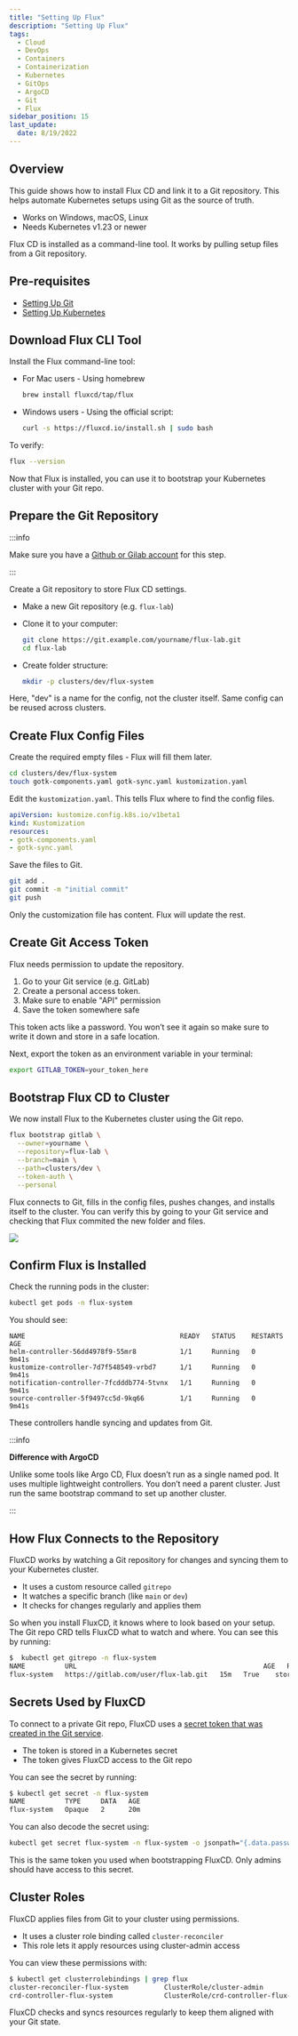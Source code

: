 ```yaml
---
title: "Setting Up Flux"
description: "Setting Up Flux"
tags:
  - Cloud
  - DevOps
  - Containers
  - Containerization
  - Kubernetes
  - GitOps
  - ArgoCD
  - Git
  - Flux
sidebar_position: 15
last_update:
  date: 8/19/2022
---
```


## Overview

This guide shows how to install Flux CD and link it to a Git repository. This helps automate Kubernetes setups using Git as the source of truth.

- Works on Windows, macOS, Linux
- Needs Kubernetes v1.23 or newer

Flux CD is installed as a command-line tool. It works by pulling setup files from a Git repository.

## Pre-requisites 

- [Setting Up Git](/docs/015-Kubernetes-Tools/047-GitOps/016-Setting-Up-Git.md)
- [Setting Up Kubernetes](/docs/015-Containerization/020-Kubernetes/010-Setting-Up-Kubernetes-using-Kind.md)

## Download Flux CLI Tool

Install the Flux command-line tool:

- For Mac users - Using homebrew
  ```sh
  brew install fluxcd/tap/flux
  ```

- Windows users - Using the official script:

  ```bash
  curl -s https://fluxcd.io/install.sh | sudo bash
  ```

To verify:

```bash
flux --version
```

Now that Flux is installed, you can use it to bootstrap your Kubernetes cluster with your Git repo. 

## Prepare the Git Repository

:::info 

Make sure you have a [Github or Gilab account](/docs/015-Kubernetes-Tools/047-GitOps/016-Setting-Up-Git.md) for this step.

:::

Create a Git repository to store Flux CD settings.

- Make a new Git repository (e.g. `flux-lab`)
- Clone it to your computer:

  ```sh
  git clone https://git.example.com/yourname/flux-lab.git
  cd flux-lab
  ```
- Create folder structure:

  ```sh
  mkdir -p clusters/dev/flux-system
  ```

Here, "dev" is a name for the config, not the cluster itself. Same config can be reused across clusters.

## Create Flux Config Files

Create the required empty files - Flux will fill them later.

```sh
cd clusters/dev/flux-system
touch gotk-components.yaml gotk-sync.yaml kustomization.yaml
```

Edit the `kustomization.yaml`. This tells Flux where to find the config files.

```yaml
apiVersion: kustomize.config.k8s.io/v1beta1
kind: Kustomization
resources:
- gotk-components.yaml
- gotk-sync.yaml
```

Save the files to Git.

```sh
git add .
git commit -m "initial commit"
git push
```

Only the customization file has content. Flux will update the rest.

## Create Git Access Token

Flux needs permission to update the repository.

1. Go to your Git service (e.g. GitLab)
2. Create a personal access token.
3. Make sure to enable "API" permission
4. Save the token somewhere safe

This token acts like a password. You won’t see it again so make sure to write it down and store in a safe location.

Next, export the token as an environment variable in your terminal:

```sh
export GITLAB_TOKEN=your_token_here
```

## Bootstrap Flux CD to Cluster

We now install Flux to the Kubernetes cluster using the Git repo.

```sh
flux bootstrap gitlab \
  --owner=yourname \
  --repository=flux-lab \
  --branch=main \
  --path=clusters/dev \
  --token-auth \
  --personal
```

Flux connects to Git, fills in the config files, pushes changes, and installs itself to the cluster. You can verify this by going to your Git service and checking that Flux commited the new folder and files.

<div class="img-center"> 

![](/img/docs/Screenshot-2025-05-16-215930.png)

</div>


## Confirm Flux is Installed

Check the running pods in the cluster:

```sh
kubectl get pods -n flux-system
```

You should see:

```
NAME                                       READY   STATUS    RESTARTS   AGE  
helm-controller-56dd4978f9-55mr8           1/1     Running   0          9m41s
kustomize-controller-7d7f548549-vrbd7      1/1     Running   0          9m41s
notification-controller-7fcdddb774-5tvnx   1/1     Running   0          9m41s
source-controller-5f9497cc5d-9kq66         1/1     Running   0          9m41s
```

These controllers handle syncing and updates from Git.

:::info 

**Difference with ArgoCD**

Unlike some tools like Argo CD, Flux doesn’t run as a single named pod. It uses multiple lightweight controllers. You don’t need a parent cluster. Just run the same bootstrap command to set up another cluster.

:::


## How Flux Connects to the Repository

FluxCD works by watching a Git repository for changes and syncing them to your Kubernetes cluster.

- It uses a custom resource called `gitrepo`
- It watches a specific branch (like `main` or `dev`)
- It checks for changes regularly and applies them

So when you install FluxCD, it knows where to look based on your setup. The Git repo CRD tells FluxCD what to watch and where. You can see this by running:

```bash
$  kubectl get gitrepo -n flux-system
NAME          URL                                               AGE   READY   STATUS
flux-system   https://gitlab.com/user/flux-lab.git   15m   True    stored artifact for revision 'main@sha1:123456789123456789123456789' 
```

## Secrets Used by FluxCD

To connect to a private Git repo, FluxCD uses a [secret token that was created in the Git service](#create-git-access-token).

- The token is stored in a Kubernetes secret
- The token gives FluxCD access to the Git repo

You can see the secret by running:

```bash
$ kubectl get secret -n flux-system
NAME          TYPE     DATA   AGE
flux-system   Opaque   2      20m 
```

You can also decode the secret using:

```bash
kubectl get secret flux-system -n flux-system -o jsonpath="{.data.password}" | base64 -d
```

This is the same token you used when bootstrapping FluxCD. Only admins should have access to this secret.


## Cluster Roles

FluxCD applies files from Git to your cluster using permissions.

- It uses a cluster role binding called `cluster-reconciler`
- This role lets it apply resources using cluster-admin access

You can view these permissions with:

```bash
$ kubectl get clusterrolebindings | grep flux
cluster-reconciler-flux-system         ClusterRole/cluster-admin                 22m
crd-controller-flux-system             ClusterRole/crd-controller-flux-system    22m
```

FluxCD checks and syncs resources regularly to keep them aligned with your Git state.

